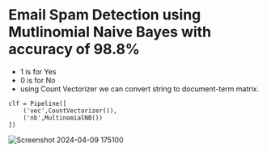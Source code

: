 # Email Spam Detection using Mutlinomial Naive Bayes with accuracy of 98.8%
- 1 is for Yes
- 0 is for No
- using Count Vectorizer we can convert string to document-term matrix.
```
clf = Pipeline([
    ('vec',CountVectorizer()),
    ('nb',MultinomialNB())
])
```
![Screenshot 2024-04-09 175100](https://github.com/omchaudhari1107/Email-Spam-Detection/assets/90174038/193a2cdb-5d45-4b3d-b8d1-e0368fbce516)
